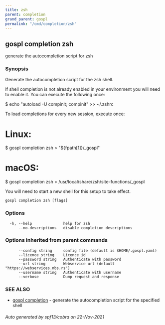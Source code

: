 ```yaml
---
title: zsh  
parent: completion  
grand_parent: gospl  
permalink: "/cmd/completion/zsh"
---
```


## gospl completion zsh

generate the autocompletion script for zsh

### Synopsis


Generate the autocompletion script for the zsh shell.

If shell completion is not already enabled in your environment you will need
to enable it.  You can execute the following once:

$ echo "autoload -U compinit; compinit" >> ~/.zshrc

To load completions for every new session, execute once:
# Linux:
$ gospl completion zsh > "${fpath[1]}/_gospl"
# macOS:
$ gospl completion zsh > /usr/local/share/zsh/site-functions/_gospl

You will need to start a new shell for this setup to take effect.


```
gospl completion zsh [flags]
```

### Options

```
  -h, --help              help for zsh
      --no-descriptions   disable completion descriptions
```

### Options inherited from parent commands

```
      --config string     config file (default is $HOME/.gospl.yaml)
      --licence string    Licence id
      --password string   Authenticate with password
      --url string        Webservice url (default "https://webservices.nbs.rs")
      --username string   Authenticate with username
      --verbose           Dump request and response
```

### SEE ALSO

* [gospl completion](index.md)	 - generate the autocompletion script for the specified shell

###### Auto generated by spf13/cobra on 22-Nov-2021
